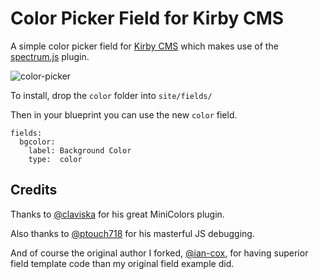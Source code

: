# Color Picker Field for Kirby CMS

A simple color picker field for [Kirby CMS](http://getkirby.com/) which makes use of the [spectrum.js](https://github.com/bgrins/spectrum) plugin.


![color-picker](https://cloud.githubusercontent.com/assets/4502605/6307762/a279185c-b90c-11e4-81f8-0fe61f0779a2.png)

To install, drop the `color` folder into `site/fields/`

Then in your blueprint you can use the new `color` field.

```
fields:
  bgcolor:
    label: Background Color
    type:  color
```

## Credits
Thanks to [@claviska](https://github.com/claviska) for his great MiniColors plugin.

Also thanks to [@ptouch718](https://github.com/ptouch718) for his masterful JS debugging.

And of course the original author I forked, [@ian-cox](https://github.com/ian-cox), for having superior field template code than my original field example did.
